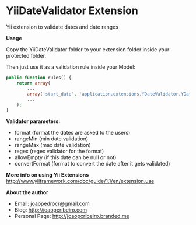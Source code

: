 # YiiDateValidator Extension #

Yii extension to validate dates and date ranges

**Usage**

Copy the YiiDateValidator folder to your extension folder inside your protected folder.

Then just use it as a validation rule inside your Model:
```php
public function rules() {
    return array(
        ...
        array('start_date', 'application.extensions.YDateValidator.YDateValidator', 'format' => 'm-Y', 'rangeMin' => '01-1950', 'rangeMax' => date('m-Y', strtotime('01-01-' . (date('Y') + 5))), 'regex' => '/^\d{1,2}-\d{4}$/', 'allowEmpty' => true, 'convertToFormat' => 'Y-m-d', 'invalidFormatMsg' => 'The date format must be mm-yyyy.'),
        ...
    );
}
```
**Validator parameters:**
- format (format the dates are asked to the users)
- rangeMin (min date validation)
- rangeMax (max date validation)
- regex (regex validator for the format)
- allowEmpty (if this date can be null or not)
- convertFormat (format to convert the date after it gets validated)

**More info on using Yii Extensions**
http://www.yiiframework.com/doc/guide/1.1/en/extension.use

**About the author**
   - Email: joaopedrocr@gmail.com
   - Blog: http://joaoperibeiro.com
   - Personal Page: http://joaopcribeiro.branded.me
